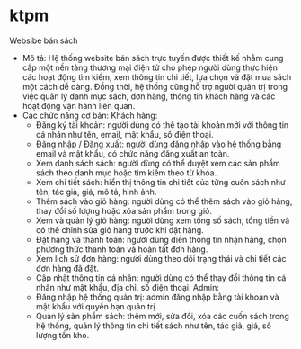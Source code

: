 # ktpm
Websibe bán sách 
- Mô tả: Hệ thống website bán sách trực tuyến được thiết kế nhằm cung cấp một nền tảng thương mại điện tử cho phép người dùng thực hiện các hoạt động tìm kiếm, xem thông tin chi tiết, lựa chọn và đặt mua sách một cách dễ dàng. Đồng thời, hệ thống cũng hỗ trợ người quản trị trong việc quản lý danh mục sách, đơn hàng, thông tin khách hàng và các hoạt động vận hành liên quan.
- Các chức năng cơ bản:
Khách hàng:
  - Đăng ký tài khoản: người dùng có thể tạo tài khoản mới với thông tin cá nhân như tên, email, mật khẩu, số điện thoại.
  - Đăng nhập / Đăng xuất: người dùng đăng nhập vào hệ thống bằng email và mật khẩu, có chức năng đăng xuất an toàn.
  - Xem danh sách sách: người dùng có thể duyệt xem các sản phẩm sách theo danh mục hoặc tìm kiếm theo từ khóa.
  - Xem chi tiết sách: hiển thị thông tin chi tiết của từng cuốn sách như tên, tác giả, giá, mô tả, hình ảnh.
  - Thêm sách vào giỏ hàng: người dùng có thể thêm sách vào giỏ hàng, thay đổi số lượng hoặc xóa sản phẩm trong giỏ.
  - Xem và quản lý giỏ hàng:  người dùng xem tổng số sách, tổng tiền và có thể chỉnh sửa giỏ hàng trước khi đặt hàng.
  - Đặt hàng và thanh toán: người dùng điền thông tin nhận hàng, chọn phương thức thanh toán và hoàn tất đơn hàng.
  - Xem lịch sử đơn hàng: người dùng theo dõi trạng thái và chi tiết các đơn hàng đã đặt.
  - Cập nhật thông tin cá nhân: người dùng có thể thay đổi thông tin cá nhân như mật khẩu, địa chỉ, số điện thoại.
Admin:
  - Đăng nhập hệ thống quản trị: admin đăng nhập bằng tài khoản và mật khẩu với quyền hạn quản trị.
  - Quản lý sản phẩm sách: thêm mới, sửa đổi, xóa các cuốn sách trong hệ thống, quản lý thông tin chi tiết sách như tên, tác giả, giá, số lượng tồn kho.



